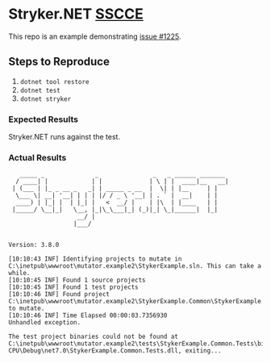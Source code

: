 ﻿Stryker.NET [SSCCE](http://www.sscce.org/)
==========================================

This repo is an example demonstrating [issue #1225](https://github.com/stryker-mutator/stryker-net/issues/1225).

Steps to Reproduce
------------------

1. `dotnet tool restore`
2. `dotnet test`
3. `dotnet stryker`

### Expected Results
Stryker.NET runs against the test.

### Actual Results
```
   _____ _              _               _   _ ______ _______    
  / ____| |            | |             | \ | |  ____|__   __|   
 | (___ | |_ _ __ _   _| | _____ _ __  |  \| | |__     | |      
  \___ \| __| '__| | | | |/ / _ \ '__| | . ` |  __|    | |      
  ____) | |_| |  | |_| |   <  __/ |    | |\  | |____   | |    
 |_____/ \__|_|   \__, |_|\_\___|_| (_)|_| \_|______|  |_|    
                   __/ |                                      
                  |___/                                       


Version: 3.8.0

[10:10:43 INF] Identifying projects to mutate in C:\inetpub\wwwroot\mutator.example2\StykerExample.sln. This can take a while.
[10:10:45 INF] Found 1 source projects
[10:10:45 INF] Found 1 test projects
[10:10:46 INF] Found project C:\inetpub\wwwroot\mutator.example2\StykerExample.Common\StykerExample.Common.csproj to mutate.
[10:10:46 INF] Time Elapsed 00:00:03.7356930
Unhandled exception.

The test project binaries could not be found at C:\inetpub\wwwroot\mutator.example2\tests\StykerExample.Common.Tests\bin\Any CPU\Debug\net7.0\StykerExample.Common.Tests.dll, exiting...
```
